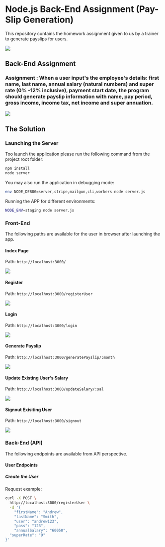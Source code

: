 # Node.js Back-End Assignment (Pay-Slip Generation)

This repository contains the homework assignment given to us by a trainer to generate payslips for users.

![](/img1.JPG)

## Back-End Assignment
### Assignment : When a user input's the employee's details: first name, last name, annual salary (natural numbers) and super rate (0% -12% inclusive), payment start date, the program should generate payslip information with name, pay period, gross income, income tax, net income and super annuation. 

![](/img2.png)


## The Solution

### Launching the Server

Too launch the application please run the following command from the project root folder:

```bash
npm install
node server
```

You may also run the application in debugging mode:

```bash
env NODE_DEBUG=server,stripe,mailgun,cli,workers node server.js
```

Running the APP for different environments:

```bash
NODE_ENV=staging node server.js

```

### Front-End

The following paths are available for the user in browser after launching the app.

#### Index Page

Path: `http://localhost:3000/`

![](/img3.PNG)

#### Register

Path: `http://localhost:3000/registerUser`

![](/img4.PNG)

#### Login

Path: `http://localhost:3000/login`

![](/img5.PNG)

#### Generate Payslip

Path: `http://localhost:3000/generatePayslip/:month`

![](/img6.PNG)

#### Update Existing User's Salary

Path: `http://localhost:3000/updateSalary/:sal`

![](/img7.PNG)

#### Signout Exisiting User

Path: `http://localhost:3000/signout`

![](/img8.PNG)


### Back-End (API)

The following endpoints are available from API perspective.


#### User Endpoints

##### Create the User

Request example:

```bash
curl -X POST \
  http://localhost:3000/registerUser \
  -d '{
	"firstName": "Andrew",
	"lastName": "Smith",
	"user": "andrew123",
	"pass": "123",
	"annualSalary": "60050",
  "superRate": "9"
}'
```
